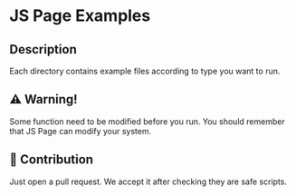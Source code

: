 # JS Page Examples
## Description
Each directory contains example files according to type you want to run.

## ⚠️ Warning!
Some function need to be modified before you run. You should remember that JS Page can modify your system.

## 👯 Contribution
Just open a pull request. We accept it after checking they are safe scripts.